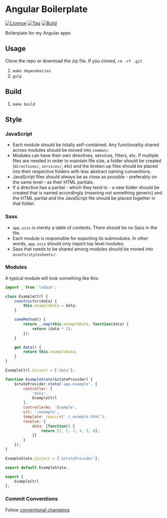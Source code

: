 # Angular Boilerplate

[![License](http://img.shields.io/badge/license-MIT-blue.svg?style=flat)](https://github.com/paradox41/app-template)
[![Tag](https://img.shields.io/github/tag/paradox41/app-template.svg?style=flat)](https://github.com/paradox41/app-template)
[![Build](https://travis-ci.org/paradox41/app-template.svg)](https://travis-ci.org/paradox41/app-template)

Boilerplate for my Angular apps

## Usage

Clone the repo or download the zip file. If you cloned, `rm -rf .git`

1. `make dependencies`
2. `gulp`

## Build

1. `make build`

## Style

### JavaScript
- Each module should be totally self-contained. Any functionality shared across modules should be moved into `common/`.
- Modules can have their own directives, services, filters, etc. If multiple files are needed in order to maintain file size,
a folder should be created (`directives/`, `services/`, etc) and the broken up files should be placed into their respective folders
with less abstract naming conventions.
- JavaScript files should always be as close as possible - preferably on the same level - as their HTML partials.
- If a directive has a partial - which they tend to - a new folder should be created that is named accordingly (meaning not something generic)
and the HTML partial and the JavaScript file should be placed together in that folder.

### Sass
- `app.scss` is merely a table of contents. There should be no Sass in the file.
- Each module is responsible for exporting its submodules. In other words, `app.scss` should only import top level modules.
- Sass that needs to be shared among modules should be moved into `assets/stylesheets/`.

### Modules

A typical module will look something like this:

```javascript
import _ from 'lodash';

class ExampleCtrl {
    constructor(data) {
        this.exampleData = data;
    }

    someMethod() {
        return _.map(this.exampleData, function(data) {
            return (data * 2);
        });
    }

    get data() {
        return this.exampleData;
    }
}

ExampleCtrl.$inject = ['data'];

function ExampleState($stateProvider) {
    $stateProvider.state('app.example', {
        controller: [
            'data',
            ExampleCtrl
        ],
        controllerAs: 'Example',
        url: '/example',
        template: require('./_example.html'),
        resolve: {
            data: [function() {
                return [1, 2, 3, 4, 5, 6];
            }]
        }
    });
}

ExampleState.$inject = ['$stateProvider'];

export default ExampleState;

export {
    ExampleCtrl
};
```

### Commit Conventions

Follow [conventional changelog](https://github.com/ajoslin/conventional-changelog/blob/master/CONVENTIONS.md)
